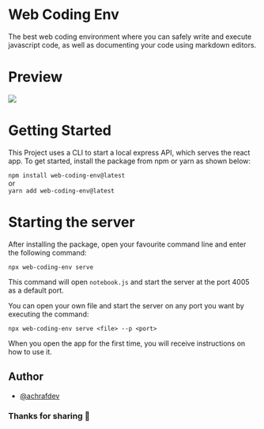 # Web Coding Env
The best web coding environment where you can safely write and execute javascript code, as well as documenting your code using markdown editors.
# Preview
![](./public/images/preview.gif)
# Getting Started
This Project uses a CLI to start a local express API, which serves the react app. To get started, install the package from npm or yarn as shown below:
<br/>

`npm install web-coding-env@latest`
<br />
or
<br />
`yarn add web-coding-env@latest`

# Starting the server
After installing the package, open your favourite command line and enter the following command:

`npx web-coding-env serve`

This command will open `notebook.js` and start the server at the port 4005 as a default port.


You can open your own file and start the server on any port you want by executing the command:


`npx web-coding-env serve <file> --p <port>`


When you open the app for the first time, you will receive instructions on how to use it.

## Author

- [@achrafdev](https://achrafdev.com)

### Thanks for sharing 🚀
